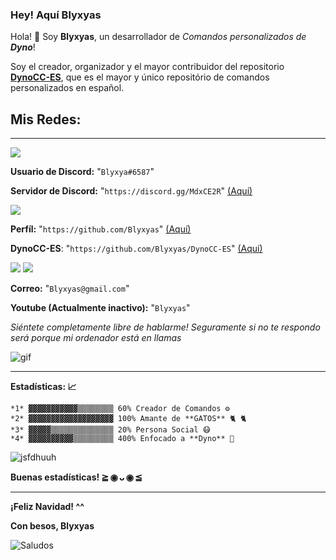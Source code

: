 ### Hey! Aquí Blyxyas

Hola! 👋 Soy **Blyxyas**, un desarrollador de *Comandos personalizados de **Dyno***!

Soy el creador, organizador y el mayor contribuidor del repositorio **[DynoCC-ES](https://github.com/Blyxyas/DynoCC-ES)**, que es el mayor y único repositório de  comandos personalizados en español.

## **Mis Redes:**

---

<img src="https://img.shields.io/badge/discord-%237289DA.svg?&style=for-the-badge&logo=discord&logoColor=white">

**Usuario de Discord:** "`Blyxya#6587`"

**Servidor de Discord:** "`https://discord.gg/MdxCE2R`" [(Aquí)](https://discord.gg/MdxCE2R)

<img src="https://img.shields.io/badge/github-%23100000.svg?&style=for-the-badge&logo=github&logoColor=white" />

**Perfíl:** "`https://github.com/Blyxyas`" [(Aquí)](https://github.com/Blyxyas)

**DynoCC-ES**: "`https://github.com/Blyxyas/DynoCC-ES`" [(Aquí)](https://github.com/Blyxyas/DynoCC-ES)

<img src="https://img.shields.io/badge/youtube-%23FF0000.svg?&style=for-the-badge&logo=youtube&logoColor=white"> <img src="https://img.shields.io/badge/gmail-D14836?&style=for-the-badge&logo=gmail&logoColor=white">


**Correo:** "`Blyxyas@gmail.com`"

**Youtube (Actualmente inactivo):** "`Blyxyas`"

*Siéntete completamente libre de hablarme! Seguramente si no te respondo será porque mi ordenador está en llamas*

![gif](https://media.giphy.com/media/dbtDDSvWErdf2/source.gif)

---

**Estadísticas: 📈**

```
*1* ▓▓▓▓▓▓▓▓▓▓▓▒▒▒▒▒▒▒▒ 60% Creador de Comandos ⚙
*2* ▓▓▓▓▓▓▓▓▓▓▓▓▓▓▓▓▓▓▓ 100% Amante de **GATOS** 🐈 🐈
*3* ▓▓▓▓▓▒▒▒▒▒▒▒▒▒▒▒▒▒▒ 20% Persona Social 😷
*4* ▓▓▓▓▓▓▓▓▓▓▒▒▒▒▒▒▒▒▒ 400% Enfocado a **Dyno** 🐲
```

![jsfdhuuh](https://github-readme-stats.vercel.app/api?username=blyxyas&show_icons=true&theme=tokyonight)

**Buenas estadísticas! ≧ ◉ ᴗ ◉ ≦**

---

 **¡Feliz Navidad! ^^**

 **Con besos, Blyxyas**

![Saludos](https://raw.githubusercontent.com/iSomething-Dev/DynoCC-Spanish/main/ignore/assets/firma.png)
